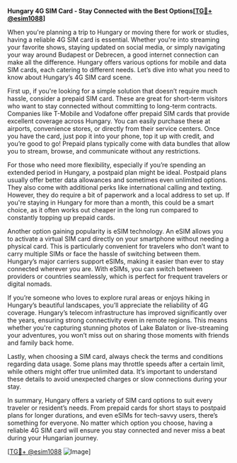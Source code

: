 **Hungary 4G SIM Card - Stay Connected with the Best Options[[TG💪+ @esim1088](https://t.me/s/esim1088)]**

When you're planning a trip to Hungary or moving there for work or studies, having a reliable 4G SIM card is essential. Whether you're into streaming your favorite shows, staying updated on social media, or simply navigating your way around Budapest or Debrecen, a good internet connection can make all the difference. Hungary offers various options for mobile and data SIM cards, each catering to different needs. Let’s dive into what you need to know about Hungary’s 4G SIM card scene.

First up, if you're looking for a simple solution that doesn’t require much hassle, consider a prepaid SIM card. These are great for short-term visitors who want to stay connected without committing to long-term contracts. Companies like T-Mobile and Vodafone offer prepaid SIM cards that provide excellent coverage across Hungary. You can easily purchase these at airports, convenience stores, or directly from their service centers. Once you have the card, just pop it into your phone, top it up with credit, and you’re good to go! Prepaid plans typically come with data bundles that allow you to stream, browse, and communicate without any restrictions.

For those who need more flexibility, especially if you’re spending an extended period in Hungary, a postpaid plan might be ideal. Postpaid plans usually offer better data allowances and sometimes even unlimited options. They also come with additional perks like international calling and texting. However, they do require a bit of paperwork and a local address to set up. If you're staying in Hungary for more than a month, this could be a smart choice, as it often works out cheaper in the long run compared to constantly topping up prepaid cards.

Another option gaining popularity is eSIM technology. An eSIM allows you to activate a virtual SIM card directly on your smartphone without needing a physical card. This is particularly convenient for travelers who don’t want to carry multiple SIMs or face the hassle of switching between them. Hungary’s major carriers support eSIMs, making it easier than ever to stay connected wherever you are. With eSIMs, you can switch between providers or countries seamlessly, which is perfect for frequent travelers or digital nomads.

If you’re someone who loves to explore rural areas or enjoys hiking in Hungary’s beautiful landscapes, you’ll appreciate the reliability of 4G coverage. Hungary’s telecom infrastructure has improved significantly over the years, ensuring strong connectivity even in remote regions. This means whether you're capturing stunning photos of Lake Balaton or live-streaming your adventures, you won’t miss out on sharing those moments with friends and family back home.

Lastly, when choosing a SIM card, always check the terms and conditions regarding data usage. Some plans may throttle speeds after a certain limit, while others might offer true unlimited data. It’s important to understand these details to avoid unexpected charges or slow connections during your stay.

In summary, Hungary offers a variety of SIM card options to suit every traveler or resident’s needs. From prepaid cards for short stays to postpaid plans for longer durations, and even eSIMs for tech-savvy users, there’s something for everyone. No matter which option you choose, having a reliable 4G SIM card will ensure you stay connected and never miss a beat during your Hungarian journey.

[[TG💪+ @esim1088](https://t.me/s/esim1088) ![Image](https://i.postimg.cc/Y0z9fWf4/image.png)]